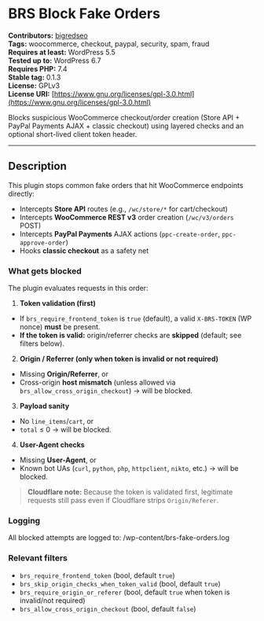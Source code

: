 # BRS Block Fake Orders

**Contributors:** [bigredseo](https://github.com/bigredseo)  
**Tags:** woocommerce, checkout, paypal, security, spam, fraud  
**Requires at least:** WordPress 5.5  
**Tested up to:** WordPress 6.7  
**Requires PHP:** 7.4  
**Stable tag:** 0.1.3  
**License:** GPLv3  
**License URI:** [https://www.gnu.org/licenses/gpl-3.0.html](https://www.gnu.org/licenses/gpl-3.0.html)

Blocks suspicious WooCommerce checkout/order creation (Store API + PayPal Payments AJAX + classic checkout) using layered checks and an optional short-lived client token header.

---

## Description

This plugin stops common fake orders that hit WooCommerce endpoints directly:

- Intercepts **Store API** routes (e.g., `/wc/store/*` for cart/checkout)
- Intercepts **WooCommerce REST v3** order creation (`/wc/v3/orders` POST)
- Intercepts **PayPal Payments** AJAX actions (`ppc-create-order`, `ppc-approve-order`)
- Hooks **classic checkout** as a safety net

### What gets blocked
The plugin evaluates requests in this order:

1) **Token validation (first)**
- If `brs_require_frontend_token` is `true` (default), a valid `X-BRS-TOKEN` (WP nonce) **must** be present.
- **If the token is valid:** origin/referrer checks are **skipped** (default; see filters below).

2) **Origin / Referrer (only when token is invalid or not required)**
- Missing **Origin/Referrer**, or
- Cross-origin **host mismatch** (unless allowed via `brs_allow_cross_origin_checkout`)
→ will be blocked.

3) **Payload sanity**
- No `line_items`/`cart`, or
- `total` ≤ 0
→ will be blocked.

4) **User-Agent checks**
- Missing **User-Agent**, or
- Known bot UAs (`curl`, `python`, `php`, `httpclient`, `nikto`, etc.)
→ will be blocked.

> **Cloudflare note:** Because the token is validated first, legitimate requests still pass even if Cloudflare strips `Origin/Referer`.

### Logging
All blocked attempts are logged to:
/wp-content/brs-fake-orders.log

### Relevant filters
- `brs_require_frontend_token` (bool, default `true`)
- `brs_skip_origin_checks_when_token_valid` (bool, default `true`)
- `brs_require_origin_or_referer` (bool, default `true` when token is invalid/not required)
- `brs_allow_cross_origin_checkout` (bool, default `false`)